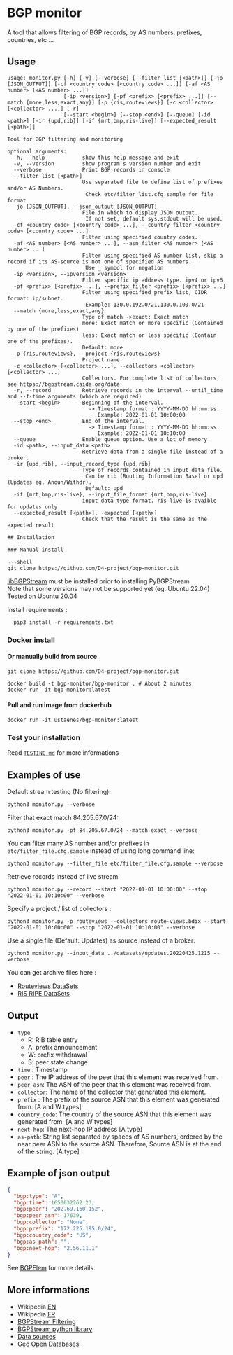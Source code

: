 # BGP monitor

A tool that allows filtering of BGP records, by AS numbers, prefixes, countries, etc ...

## Usage

~~~shell
usage: monitor.py [-h] [-v] [--verbose] [--filter_list [<path>]] [-jo [JSON_OUTPUT]] [-cf <country code> [<country code> ...]] [-af <AS number> [<AS number> ...]]
                  [-ip <version>] [-pf <prefix> [<prefix> ...]] [--match {more,less,exact,any}] [-p {ris,routeviews}] [-c <collector> [<collector> ...]] [-r]
                  [--start <begin>] [--stop <end>] [--queue] [-id <path>] [-ir {upd,rib}] [-if {mrt,bmp,ris-live}] [--expected_result [<path>]]

Tool for BGP filtering and monitoring

optional arguments:
  -h, --help            show this help message and exit
  -v, --version         show program s version number and exit
  --verbose             Print BGP records in console
  --filter_list [<path>]
                        Use separated file to define list of prefixes and/or AS Numbers.
                         Check etc/filter_list.cfg.sample for file format
  -jo [JSON_OUTPUT], --json_output [JSON_OUTPUT]
                        File in which to display JSON output.
                         If not set, default sys.stdout will be used.
  -cf <country code> [<country code> ...], --country_filter <country code> [<country code> ...]
                        Filter using specified country codes.
  -af <AS number> [<AS number> ...], --asn_filter <AS number> [<AS number> ...]
                        Filter using specified AS number list, skip a record if its AS-source is not one of specified AS numbers.
                         Use _ symbol for negation
  -ip <version>, --ipversion <version>
                        Filter specific ip address type. ipv4 or ipv6
  -pf <prefix> [<prefix> ...], --prefix_filter <prefix> [<prefix> ...]
                        Filter using specified prefix list, CIDR format: ip/subnet.
                         Example: 130.0.192.0/21,130.0.100.0/21
  --match {more,less,exact,any}
                        Type of match ->exact: Exact match
                        more: Exact match or more specific (Contained by one of the prefixes)
                        less: Exact match or less specific (Contain one of the prefixes).
                        Default: more
  -p {ris,routeviews}, --project {ris,routeviews}
                        Project name
  -c <collector> [<collector> ...], --collectors <collector> [<collector> ...]
                        Collectors. For complete list of collectors, see https://bgpstream.caida.org/data
  -r, --record          Retrieve records in the interval --until_time and --f-time arguments (which are required)
  --start <begin>       Beginning of the interval.
                          -> Timestamp format : YYYY-MM-DD hh:mm:ss.
                             Example: 2022-01-01 10:00:00
  --stop <end>          End of the interval.
                          -> Timestamp format : YYYY-MM-DD hh:mm:ss.
                             Example: 2022-01-01 10:10:00
  --queue               Enable queue option. Use a lot of memory
  -id <path>, --input_data <path>
                        Retrieve data from a single file instead of a broker.
  -ir {upd,rib}, --input_record_type {upd,rib}
                        Type of records contained in input_data file.
                         Can be rib (Routing Information Base) or upd (Updates eg. Anoun/Withdr).
                         Default: upd
  -if {mrt,bmp,ris-live}, --input_file_format {mrt,bmp,ris-live}
                        input data type format. ris-live is avaible for updates only
  --expected_result [<path>], -expected [<path>]
                        Check that the result is the same as the expected result

## Installation

### Manual install

~~~shell
git clone https://github.com/D4-project/bgp-monitor.git
~~~

[libBGPStream](https://bgpstream.caida.org/docs/install/bgpstream) must be installed prior to installing PyBGPStream  
   Note that some versions may not be supported yet (eg. Ubuntu 22.04)  
   Tested on Ubuntu 20.04

Install requirements :

~~~shell
  pip3 install -r requirements.txt
~~~

### Docker install

#### Or manually build from source

~~~shell
git clone https://github.com/D4-project/bgp-monitor.git
~~~

~~~shell
docker build -t bgp-monitor/bgp-monitor . # About 2 minutes
docker run -it bgp-monitor:latest
~~~

#### Pull and run image from dockerhub

~~~shell
docker run -it ustaenes/bgp-monitor:latest
~~~


### Test your installation

Read [`TESTING.md`](./datasets/TESTING.md) for more informations

## Examples of use

Default stream testing (No filtering):

~~~shell
python3 monitor.py --verbose
~~~

Filter that exact match 84.205.67.0/24:

~~~shell
python3 monitor.py -pf 84.205.67.0/24 --match exact --verbose
~~~

You can filter many AS number and/or prefixes in `etc/filter_file.cfg.sample` instead of using long command line:

~~~shell
python3 monitor.py --filter_file etc/filter_file.cfg.sample --verbose
~~~

Retrieve records instead of live stream

~~~shell
python3 monitor.py --record --start "2022-01-01 10:00:00" --stop "2022-01-01 10:10:00" --verbose
~~~

Specify a project / list of collectors :

~~~shell
python3 monitor.py -p routeviews --collectors route-views.bdix --start "2022-01-01 10:00:00" --stop "2022-01-01 10:10:00" --verbose
~~~

Use a single file (Default: Updates) as source instead of a broker:

~~~shell
python3 monitor.py --input_data ../datasets/updates.20220425.1215 --verbose
~~~

You can get archive files here :

- [Routeviews DataSets](<http://archive.routeviews.org/>)
- [RIS RIPE DataSets](<https://data.ris.ripe.net/>)

## Output

- `type`
  - R: RIB table entry
  - A: prefix announcement
  - W: prefix withdrawal
  - S: peer state change
- `time` : Timestamp
- `peer` : The IP address of the peer that this element was received from.
- `peer_asn`: The ASN of the peer that this element was received from.
- `collector`: The name of the collector that generated this element.
- `prefix` : The prefix of the source ASN that this element was generated from. [A and W types]
- `country_code`: The country of the source ASN that this element was generated from. [A and W types]
- `next-hop`: The next-hop IP address [A type]
- `as-path`: String list separated by spaces of AS numbers, ordered by the near peer ASN to the source ASN. Therefore, Source ASN is at the end of the string. [A type]

## Example of json output

~~~~json
{
  "bgp:type": "A",
  "bgp:time": 1650632262.23,
  "bgp:peer": "202.69.160.152",
  "bgp:peer_asn": 17639,
  "bgp:collector": "None",
  "bgp:prefix": "172.225.195.0/24",
  "bgp:country_code": "US",
  "bgp:as-path": "",
  "bgp:next-hop": "2.56.11.1"
}

~~~~

See [BGPElem](https://bgpstream.caida.org/docs/api/pybgpstream/_pybgpstream.html#bgpelem) for more details.

## More informations

- Wikipedia [EN](https://en.wikipedia.org/wiki/Border_Gateway_Protocol)
- Wikipedia [FR](https://fr.wikipedia.org/wiki/Border_Gateway_Protocol)
- [BGPStream Filtering](<https://github.com/CAIDA/libbgpstream/blob/master/FILTERING>)
- [BGPStream python library](<https://bgpstream.caida.org/docs/api/pybgpstream>)
- [Data sources](<https://bgpstream.caida.org/data>)
- [Geo Open Databases](<https://data.public.lu/en/datasets/geo-open-ip-address-geolocation-per-country-in-mmdb-format/>)
